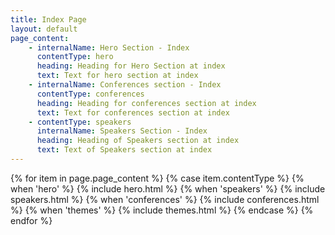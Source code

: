 ```yaml
---
title: Index Page
layout: default
page_content:
    - internalName: Hero Section - Index
      contentType: hero
      heading: Heading for Hero Section at index
      text: Text for hero section at index
    - internalName: Conferences section - Index
      contentType: conferences
      heading: Heading for conferences section at index
      text: Text for conferences section at index
    - contentType: speakers
      internalName: Speakers Section - Index
      heading: Heading of Speakers section at index
      text: Text of Speakers section at index
---
```


{% for item in page.page_content %}
{% case item.contentType %}
{% when 'hero' %}
{% include hero.html %}
{% when 'speakers' %}
{% include speakers.html %}
{% when 'conferences' %}
{% include conferences.html %}
{% when 'themes' %}
{% include themes.html %}
{% endcase %}
{% endfor %}
